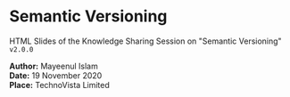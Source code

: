 # Semantic Versioning

HTML Slides of the Knowledge Sharing Session on "Semantic Versioning" `v2.0.0`

**Author:** Mayeenul Islam<br>
**Date:** 19 November 2020<br>
**Place:** TechnoVista Limited
